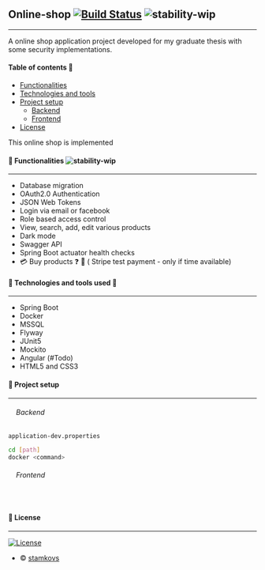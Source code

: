 ## Online-shop [![Build Status](https://travis-ci.org/joemccann/dillinger.svg?branch=master)](https://travis-ci.org/joemccann/dillinger) ![stability-wip](https://img.shields.io/badge/stability-work_in_progress-lightgrey.svg)
---
A online shop application project developed for my graduate thesis with some security implementations.

#### Table of contents 📝
- [Functionalities](#Functionalities)
- [Technologies and tools](#Technologies%20and%20tools%20used) 
- [Project setup](#Project%20setup)
  - [Backend](#Backend)
  - [Frontend](#Frontend)
- [License](#License) 

This online shop is implemented 
#### 🎨 Functionalities ![stability-wip](https://img.shields.io/badge/stability-work_in_progress-lightgrey.svg)
---
* Database migration
* OAuth2.0 Authentication
* JSON Web Tokens 
* Login via email or facebook
* Role based access control
* View, search, add, edit various products
* Dark mode
* Swagger API
* Spring Boot actuator health checks
* 💳 Buy products ❓ 🛑 ( Stripe test payment  - only if time available) 
#### 🧰 Technologies and tools used 🔨
---
* Spring Boot
* Docker
* MSSQL
* Flyway
* JUnit5
* Mockito
* Angular (#Todo)
* HTML5 and CSS3
#### 🚀 Project setup 
---

###### &nbsp;&nbsp;&nbsp;&nbsp;Backend
`application-dev.properties` 
```sh
cd [path]
docker <command>
```
###### &nbsp;&nbsp;&nbsp;&nbsp;Frontend
&nbsp;
#### 📜 License️
---
[![License](http://img.shields.io/:license-mit-blue.svg?style=flat-square)](http://badges.mit-license.org)
- © [stamkovs](https://github.com/stamkovs)


